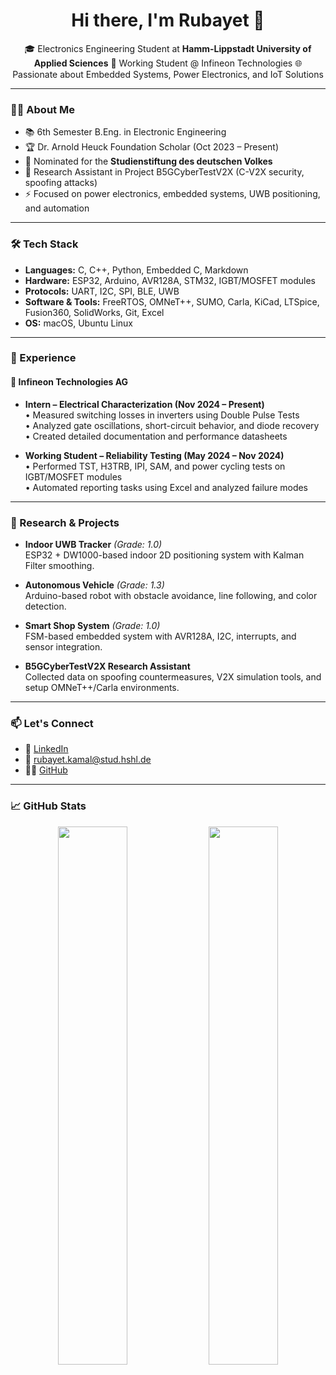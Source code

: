 <h1 align="center">Hi there, I'm Rubayet 👋</h1>

<p align="center">
  🎓 Electronics Engineering Student at <strong>Hamm-Lippstadt University of Applied Sciences</strong>  
  🔬 Working Student @ Infineon Technologies  
  🌐 Passionate about Embedded Systems, Power Electronics, and IoT Solutions  
</p>

---

### 👨‍💻 About Me

- 📚 6th Semester B.Eng. in Electronic Engineering  
- 🏆 Dr. Arnold Heuck Foundation Scholar (Oct 2023 – Present)  
- 🏅 Nominated for the **Studienstiftung des deutschen Volkes**  
- 🧪 Research Assistant in Project B5GCyberTestV2X (C-V2X security, spoofing attacks)  
- ⚡ Focused on power electronics, embedded systems, UWB positioning, and automation  

---

### 🛠️ Tech Stack

- **Languages:** C, C++, Python, Embedded C, Markdown  
- **Hardware:** ESP32, Arduino, AVR128A, STM32, IGBT/MOSFET modules  
- **Protocols:** UART, I2C, SPI, BLE, UWB  
- **Software & Tools:** FreeRTOS, OMNeT++, SUMO, Carla, KiCad, LTSpice, Fusion360, SolidWorks, Git, Excel  
- **OS:** macOS, Ubuntu Linux

---

### 💼 Experience

#### 🏢 Infineon Technologies AG
- **Intern – Electrical Characterization (Nov 2024 – Present)**  
  • Measured switching losses in inverters using Double Pulse Tests  
  • Analyzed gate oscillations, short-circuit behavior, and diode recovery  
  • Created detailed documentation and performance datasheets  

- **Working Student – Reliability Testing (May 2024 – Nov 2024)**  
  • Performed TST, H3TRB, IPI, SAM, and power cycling tests on IGBT/MOSFET modules  
  • Automated reporting tasks using Excel and analyzed failure modes  

---

### 🧪 Research & Projects

- **Indoor UWB Tracker** *(Grade: 1.0)*  
  ESP32 + DW1000-based indoor 2D positioning system with Kalman Filter smoothing.

- **Autonomous Vehicle** *(Grade: 1.3)*  
  Arduino-based robot with obstacle avoidance, line following, and color detection.

- **Smart Shop System** *(Grade: 1.0)*  
  FSM-based embedded system with AVR128A, I2C, interrupts, and sensor integration.

- **B5GCyberTestV2X Research Assistant**  
  Collected data on spoofing countermeasures, V2X simulation tools, and setup OMNeT++/Carla environments.

---

### 📫 Let's Connect

- 💼 [LinkedIn](https://www.linkedin.com/in/rubayet-kamal-5b99a2262/)  
- 📧 rubayet.kamal@stud.hshl.de  
- 🧑‍💻 [GitHub](https://github.com/rubayetkamal)

---

### 📈 GitHub Stats

<p align="center">
  <img src="https://github-readme-stats.vercel.app/api?username=rubayetkamal&show_icons=true&theme=tokyonight" width="47%" />
  <img src="https://github-readme-stats.vercel.app/api/top-langs/?username=rubayetkamal&layout=compact&theme=tokyonight" width="47%" />
</p>
